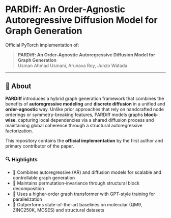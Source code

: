 # PARDiff: An Order-Agnostic Autoregressive Diffusion Model for Graph Generation

Official PyTorch implementation of:

> **PARDiff: An Order-Agnostic Autoregressive Diffusion Model for Graph Generation**  
> Usman Ahmad Usmani, Arunava Roy, Junzo Watada  
>

---

## 🧠 About

**PARDiff** introduces a hybrid graph generation framework that combines the benefits of **autoregressive modeling** and **discrete diffusion** in a unified and **order-agnostic** way. Unlike prior approaches that rely on handcrafted node orderings or symmetry-breaking features, PARDiff models graphs **block-wise**, capturing local dependencies via a shared diffusion process and maintaining global coherence through a structural autoregressive factorization.

This repository contains the **official implementation** by the first author and primary contributor of the paper.

### 🔍 Highlights

- 🚀 Combines autoregressive (AR) and diffusion models for scalable and controllable graph generation
- 🔁 Maintains permutation-invariance through structural block decomposition
- 🧠 Uses a higher-order graph transformer with GPT-style training for parallelization
- 🧪 Outperforms state-of-the-art baselines on molecular (QM9, ZINC250K, MOSES) and structural datasets

